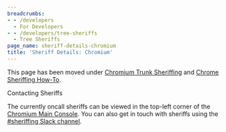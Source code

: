 ```yaml
---
breadcrumbs:
- - /developers
  - For Developers
- - /developers/tree-sheriffs
  - Tree Sheriffs
page_name: sheriff-details-chromium
title: 'Sheriff Details: Chromium'
---
```


This page has been moved under [Chromium Trunk
Sheriffing](http://goto.google.com/chrome-trunk-sheriffing) and [Chrome
Sheriffing How-To](http://goto.google.com/chrome-sheriffing-how-to).

Contacting Sheriffs

The currently oncall sheriffs can be viewed in the top-left corner of the
[Chromium Main Console](https://ci.chromium.org/p/chromium/g/main/console). You
can also get in touch with sheriffs using the [#sheriffing Slack
channel](https://chromium.slack.com/messages/CGJ5WKRUH/).